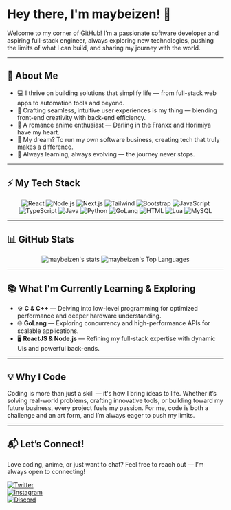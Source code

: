 # Hey there, I'm maybeizen! 👋

Welcome to my corner of GitHub! I’m a passionate software developer and aspiring full-stack engineer, always exploring new technologies, pushing the limits of what I can build, and sharing my journey with the world.

---

## 🌟 About Me
- 💻 I thrive on building solutions that simplify life — from full-stack web apps to automation tools and beyond.
- 🎨 Crafting seamless, intuitive user experiences is my thing — blending front-end creativity with back-end efficiency.
- 💖 A romance anime enthusiast — Darling in the Franxx and Horimiya have my heart.
- 🚀 My dream? To run my own software business, creating tech that truly makes a difference.
- 🌱 Always learning, always evolving — the journey never stops.

---

## ⚡ My Tech Stack
<div align="center">
  
![React](https://img.shields.io/badge/React-%23111111?style=for-the-badge&logo=React&logoSize=auto&color=%23111111)
![Node.js](https://img.shields.io/badge/Node.js-%23111111?style=for-the-badge&logo=node.js&logoSize=auto&color=%23111111)
![Next.js](https://img.shields.io/badge/Next.js-%23111111?style=for-the-badge&logo=next.js&logoSize=auto&color=%23111111)
![Tailwind](https://img.shields.io/badge/Tailwind-%23111111?style=for-the-badge&logo=tailwindcss&logoSize=auto&color=%23111111)
![Bootstrap](https://img.shields.io/badge/Bootstrap-%23111111?style=for-the-badge&logo=bootstrap&logoSize=auto&color=%23111111)
![JavaScript](https://img.shields.io/badge/JavaScript-%23111111?style=for-the-badge&logo=JavaScript&logoSize=auto&color=%23111111)
![TypeScript](https://img.shields.io/badge/TypeScript-%23111111?style=for-the-badge&logo=TypeScript&logoSize=auto&color=%23111111)
![Java](https://img.shields.io/badge/Java-%23111111?style=for-the-badge&logo=gradle&logoSize=auto&color=%23111111)
![Python](https://img.shields.io/badge/Python-%23111111?style=for-the-badge&logo=python&logoSize=auto&color=%23111111)
![GoLang](https://img.shields.io/badge/GoLang-%23111111?style=for-the-badge&logo=go&logoSize=auto&color=%23111111)
![HTML](https://img.shields.io/badge/HTML-%23111111?style=for-the-badge&logo=html5&logoSize=auto&color=%23111111)
![Lua](https://img.shields.io/badge/Lua-%23111111?style=for-the-badge&logo=lua&logoSize=auto&color=%23111111)
![MySQL](https://img.shields.io/badge/MySQL-%23111111?style=for-the-badge&logo=mysql&logoSize=auto&color=%23111111)

</div>

---

## 📊 GitHub Stats
<p align="center">
    <img src="https://github-stats-ochre-mu.vercel.app/api?username=maybeizen&theme=dark&show_icons=true&hide_border=true&count_private=false" alt="maybeizen's stats">
    <img src="https://github-stats-ochre-mu.vercel.app/api/top-langs/?username=maybeizen&theme=dark&show_icons=true&hide_border=true&layout=compact" alt="maybeizen's Top Languages">
</p>

---

## 📚 What I'm Currently Learning & Exploring
- ⚙️ **C & C++** — Delving into low-level programming for optimized performance and deeper hardware understanding.
- 🌐 **GoLang** — Exploring concurrency and high-performance APIs for scalable applications.
- 🖥️ **ReactJS & Node.js** — Refining my full-stack expertise with dynamic UIs and powerful back-ends.

---

## 💡 Why I Code
Coding is more than just a skill — it's how I bring ideas to life. Whether it’s solving real-world problems, crafting innovative tools, or building toward my future business, every project fuels my passion. For me, code is both a challenge and an art form, and I’m always eager to push my limits.

---

## 📬 Let’s Connect!
Love coding, anime, or just want to chat? Feel free to reach out — I’m always open to connecting!

[![Twitter](https://img.shields.io/badge/Twitter-black?style=for-the-badge&logo=x)](https://x.com/maybeizen)  
[![Instagram](https://img.shields.io/badge/Instagram-black?style=for-the-badge&logo=instagram)](https://instagram.com/maybeizen)  
[![Discord](https://img.shields.io/badge/maybeizen-%235C6AE2?style=for-the-badge&logo=discord&logoColor=fff&labelColor=%235C6AE2)](https://discord.com/users/924513291806580736)
